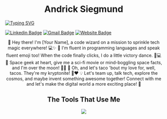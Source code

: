 <h1 align="center">Andrick Siegmund</h1>
<a href="https://git.io/typing-svg" align="center"><img src="https://readme-typing-svg.demolab.com?font=Fira+Code&size=25&pause=1000&center=true&random=false&width=435&lines=software+engineer;debugger;problem+solver;lifelong+learner" alt="Typing SVG" /></a>

[![Linkedin Badge](https://img.shields.io/badge/-Andrick-blue?style=flat&logo=Linkedin&logoColor=white&link=https://www.linkedin.com/in/andricksiegmund/)](https://www.linkedin.com/in/andricksiegmund/)
[![Gmail Badge](https://img.shields.io/badge/-Gmail-c14438?style=flat&logo=Gmail&logoColor=white&link=mailto:andrick.siegmund@gmail.com)](mailto:andrick.siegmund@gmail.com)
[![Website Badge](https://img.shields.io/badge/-Portfolio-47CCCC?style=flat&logo=Netlify&logoColor=white&link=https://andrick-siegmunds-portfolio.netlify.app/)](https://andrick-siegmunds-portfolio.netlify.app/)

<p align="center">👋 Hey there! I'm [Your Name], a code wizard on a mission to sprinkle tech magic everywhere! 💻✨
🚀 I'm fluent in programming languages and speak fluent emoji too! When the code finally clicks, I do a little victory dance. 💃💻
🌌 Space geek at heart, give me a sci-fi movie or mind-boggling space facts, and I'm over the moon! 🌠🚀
🌮 Oh, and let's taco 'bout my love for, well, tacos. They're my kryptonite! 🌮❤️
💡 Let's team up, talk tech, explore the cosmos, and maybe invent something awesome together!
Connect with me and let's make the digital world a more exciting place! 🌟</p>

<h2 align="center">The Tools That Use Me</h2>
<p align="center">
  <img src="https://skillicons.dev/icons?i=github,js,react,nodejs,express,mongodb,apollo,graphql,mysql,sequelize,heroku,html,css,regex,jest,bootstrap,vscode,discord&perline=9" />
</p>



<!--
**Paulsig007/Paulsig007** is a ✨ _special_ ✨ repository because its `README.md` (this file) appears on your GitHub profile.

Here are some ideas to get you started:

- 🔭 I’m currently working on ...
- 🌱 I’m currently learning ...
- 👯 I’m looking to collaborate on ...
- 🤔 I’m looking for help with ...
- 💬 Ask me about ...
- 📫 How to reach me: ...
- 😄 Pronouns: ...
- ⚡ Fun fact: ...
-->
